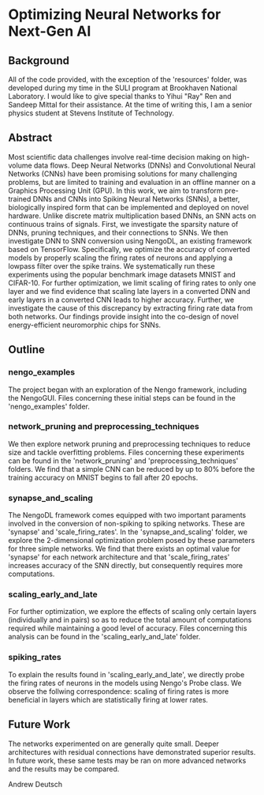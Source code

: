 # Optimizing Neural Networks for Next-Gen AI

## Background
All of the code provided, with the exception of the 'resources' folder, was developed during my time in the SULI program at Brookhaven National Laboratory. I would like to give special thanks to Yihui "Ray" Ren and Sandeep Mittal for their assistance. At the time of writing this, I am a senior physics student at Stevens Institute of Technology. 

## Abstract
Most scientific data challenges involve real-time decision making on high-volume data flows. Deep Neural Networks (DNNs) and Convolutional Neural Networks (CNNs) have been promising solutions for many challenging problems, but are limited to training and evaluation in an offline manner on a Graphics Processing Unit (GPU). In this work, we aim to transform pre-trained DNNs and CNNs into Spiking Neural Networks (SNNs), a better, biologically inspired form that can be implemented and deployed on novel hardware. Unlike discrete matrix multiplication based DNNs, an SNN acts on continuous trains of signals. First, we investigate the sparsity nature of DNNs, pruning techniques, and their connections to SNNs. We then investigate DNN to SNN conversion using NengoDL, an existing framework based on TensorFlow. Specifically, we optimize the accuracy of converted models by properly scaling the firing rates of neurons and applying a lowpass filter over the spike trains. We systematically run these experiments using the popular benchmark image datasets MNIST and CIFAR-10. For further optimization, we limit scaling of firing rates to only one layer and we find evidence that scaling late layers in a converted DNN and early layers in a converted CNN leads to higher accuracy. Further, we investigate the cause of this discrepancy by extracting firing rate data from both networks. Our findings provide insight into the co-design of novel energy-efficient neuromorphic chips for SNNs.

## Outline
### nengo_examples
The project began with an exploration of the Nengo framework, including the NengoGUI. Files concerning these initial steps can be found in the 'nengo_examples' folder.

### network_pruning and preprocessing_techniques
We then explore network pruning and preprocessing techniques to reduce size and tackle overfitting problems. Files concerning these experiments can be found in the 'network_pruning' and 'preprocessing_techniques' folders. We find that a simple CNN can be reduced by up to 80% before the training accuracy on MNIST begins to fall after 20 epochs.

### synapse_and_scaling
The NengoDL framework comes equipped with two important paraments involved in the conversion of non-spiking to spiking networks. These are 'synapse' and 'scale_firing_rates'. In the 'synapse_and_scaling' folder, we explore the 2-dimensional optimization problem posed by these parameters for three simple networks. We find that there exists an optimal value for 'synapse' for each network architecture and that 'scale_firing_rates' increases accuracy of the SNN directly, but consequently requires more computations.

### scaling_early_and_late
For further optimization, we explore the effects of scaling only certain layers (individually and in pairs) so as to reduce the total amount of computations required while maintaining a good level of accuracy. Files concerning this analysis can be found in the 'scaling_early_and_late' folder.

### spiking_rates
To explain the results found in 'scaling_early_and_late', we directly probe the firing rates of neurons in the models using Nengo's Probe class. We observe the follwing correspondence: scaling of firing rates is more beneficial in layers which are statistically firing at lower rates.

## Future Work
The networks experimented on are generally quite small. Deeper architectures with residual connections have demonstrated superior results. In future work, these same tests may be ran on more advanced networks and the results may be compared.

Andrew Deutsch
